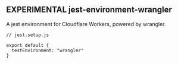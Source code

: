 ## EXPERIMENTAL jest-environment-wrangler

A jest environment for Cloudflare Workers, powered by wrangler.

```
// jest.setup.js

export default {
  testEnvironment: "wrangler"
}
```
